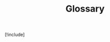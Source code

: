 ﻿---
uid: developers-glossary
locale: en
title: Glossary
dnneditions: DNN Platform,Evoq Content,Evoq Engage
dnnversion: 09.02.00
links: ["[DNN Wiki: DNN Glossary](https://www.dnnsoftware.com/wiki/dotnetnuke-glossary)","[DNN Wiki: Globalization Glossary](https://www.dnnsoftware.com/wiki/international-glossary)"]
---

[!include[](../../common/glossary/index.md)]
